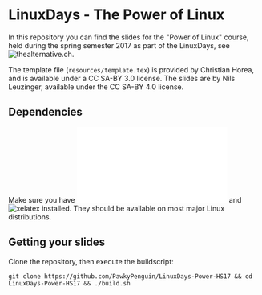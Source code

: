 # LinuxDays - The Power of Linux

In this repository you can find the slides for the "Power of Linux" course, held during the spring semester 2017 as part of the LinuxDays, see ![thealternative.ch](www.thealternative.ch).

The template file (`resources/template.tex`) is provided by Christian Horea, and is available under a CC SA-BY 3.0 license.
The slides are by Nils Leuzinger, available under the CC SA-BY 4.0 license.

## Dependencies
Make sure you have ![pandoc](www.pandoc.org) and ![xelatex](https://www.sharelatex.com/learn/XeLaTeX) installed. They should be available on most major Linux distributions.

## Getting your slides
Clone the repository, then execute the buildscript:

`git clone https://github.com/PawkyPenguin/LinuxDays-Power-HS17 && cd LinuxDays-Power-HS17 && ./build.sh`

